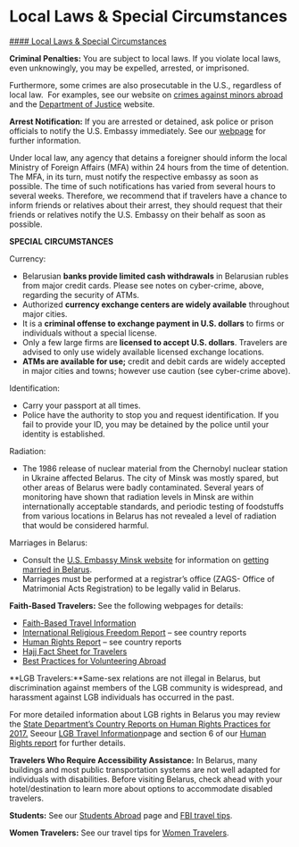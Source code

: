 # Local Laws & Special Circumstances

[#### Local Laws & Special Circumstances](javascript:void(0); "Local Laws & Special Circumstances")

**Criminal Penalties:** You are subject to local laws. If you violate local laws, even unknowingly, you may be expelled, arrested, or imprisoned.

Furthermore, some crimes are also prosecutable in the U.S., regardless of local law.  For examples, see our website on [crimes against minors abroad](http://travel.state.gov/content/passports/en/emergencies/arrest/criminalpenalties.html) and the [Department of Justice](http://www.justice.gov/usam/criminal-resource-manual-1617-extraterritorial-criminal-jurisdiction-18-usc-112-878-970-1116) website.

**Arrest Notification:** If you are arrested or detained, ask police or prison officials to notify the U.S. Embassy immediately. See our [webpage](https://travel.state.gov/content/travel/en/international-travel/emergencies/arrest-detention.html) for further information.

Under local law, any agency that detains a foreigner should inform the local Ministry of Foreign Affairs (MFA) within 24 hours from the time of detention. The MFA, in its turn, must notify the respective embassy as soon as possible. The time of such notifications has varied from several hours to several weeks. Therefore, we recommend that if travelers have a chance to inform friends or relatives about their arrest, they should request that their friends or relatives notify the U.S. Embassy on their behalf as soon as possible.

**SPECIAL CIRCUMSTANCES**

Currency:

* Belarusian **banks provide limited cash withdrawals** in Belarusian rubles from major credit cards. Please see notes on cyber-crime, above, regarding the security of ATMs.
* Authorized **currency exchange centers are widely available** throughout major cities.
* It is a **criminal offense to exchange payment in U.S. dollars** to firms or individuals without a special license.
* Only a few large firms are **licensed to accept U.S. dollars**. Travelers are advised to only use widely available licensed exchange locations.
* **ATMs are available for use;** credit and debit cards are widely accepted in major cities and towns; however use caution (see cyber-crime above).

Identification:

* Carry your passport at all times.
* Police have the authority to stop you and request identification. If you fail to provide your ID, you may be detained by the police until your identity is established.

Radiation:

* The 1986 release of nuclear material from the Chernobyl nuclear station in Ukraine affected Belarus. The city of Minsk was mostly spared, but other areas of Belarus were badly contaminated. Several years of monitoring have shown that radiation levels in Minsk are within internationally acceptable standards, and periodic testing of foodstuffs from various locations in Belarus has not revealed a level of radiation that would be considered harmful.

Marriages in Belarus:

* Consult the [U.S. Embassy Minsk website](https://by.usembassy.gov/) for information on [getting married in Belarus](http://law.by/faqs/marriage/).
* Marriages must be performed at a registrar’s office (ZAGS- Office of Matrimonial Acts Registration) to be legally valid in Belarus.

**Faith-Based Travelers:** See the following webpages for details:

* [Faith-Based Travel Information](https://travel.state.gov/content/passports/en/go/faith-based-travel.html)
* [International Religious Freedom Report](http://www.state.gov/j/drl/irf/rpt/index.htm) – see country reports
* [Human Rights Report](http://www.state.gov/j/drl/rls/hrrpt/) – see country reports
* [Hajj Fact Sheet for Travelers](http://travel.state.gov/content/passports/en/go/Hajj.html)
* [Best Practices for Volunteering Abroad](https://travel.state.gov/content/passports/en/go/volunteer.html)

**LGB Travelers:**Same-sex relations are not illegal in Belarus, but discrimination against members of the LGB community is widespread, and harassment against LGB individuals has occurred in the past.

For more detailed information about LGB rights in Belarus you may review the [State Department’s Country Reports on Human Rights Practices for 2017.](http://www.state.gov/j/drl/rls/hrrpt/humanrightsreport/index.htm?year=2017&dlid=277143) Seeour [LGB Travel Information](https://travel.state.gov/content/travel/en/international-travel/before-you-go/travelers-with-special-considerations/lgbti.html)page and section 6 of our [Human Rights report](https://www.state.gov/j/drl/rls/hrrpt/) for further details.

**Travelers Who Require Accessibility Assistance:** In Belarus, many buildings and most public transportation systems are not well adapted for individuals with disabilities. Before visiting Belarus, check ahead with your hotel/destination to learn more about options to accommodate disabled travelers.

**Students:** See our [Students Abroad](http://travel.state.gov/content/studentsabroad/en.html) page and [FBI travel tips](https://travel.state.gov/content/travel/en/international-travel/International-Travel-Country-Information-Pages/Belarus.html#ExternalPopup). 

**Women Travelers:** See our travel tips for [Women Travelers](https://travel.state.gov/content/travel/en/international-travel/before-you-go/travelers-with-special-considerations/women-travelers.html).